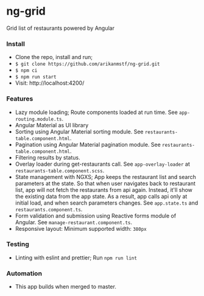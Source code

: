 # ng-grid

Grid list of restaurants powered by Angular

### Install
* Clone the repo, install and run;
* `$ git clone https://github.com/arikanmstf/ng-grid.git`
* `$ npm ci`
* `$ npm run start`
* Visit: http://localhost:4200/

### Features
* Lazy module loading; Route components loaded at run time. See `app-routing.module.ts`.
* Angular Material as UI library
* Sorting using Angular Material sorting module. See `restaurants-table.component.html`.
* Pagination using Angular Material pagination module. See `restaurants-table.component.html`.
* Filtering results by status.
* Overlay loader during get-restaurants call. See `app-overlay-loader` at `restaurants-table.component.scss`.
* State management with NGXS; App keeps the restaurant list and search parameters at the state.
So that when user navigates back to restaurant list, app will not fetch the restaurants from api again.
Instead, it'll show the existing data from the app state. As a result, app calls api only at initial load, and when search parameters changes.
See `app.state.ts` and `restaurants.component.ts`.
* Form validation and submission using Reactive forms module of Angular. See `manage-restaurant.component.ts`.
* Responsive layout: Minimum supported width: `380px`

### Testing
* Linting with eslint and prettier; Run `npm run lint`

### Automation
* This app builds when merged to master.
